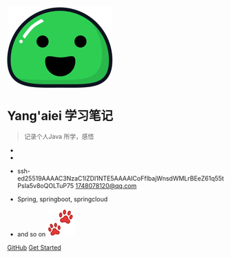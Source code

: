 <!-- _coverpage.md -->

![logo](_media/icon.svg)
# Yang'aiei 学习笔记  

> 记录个人Java 所学，感悟
- 
- 
- ssh-ed25519AAAAC3NzaC1lZDI1NTE5AAAAICoFfIbajWnsdWMLrBEeZ61q55tPsIa5v8oQOLTuP75 1748078120@qq.com

- Spring, springboot, springcloud
- and so on ![](_media/index_cio.png ':size=40')

<!-- 背景色 -->


[GitHub](https://github.com/Yangaiei/Yangaiei.github.io.git)
[Get Started](/README)

<!-- ![color](#f0f0f0) -->